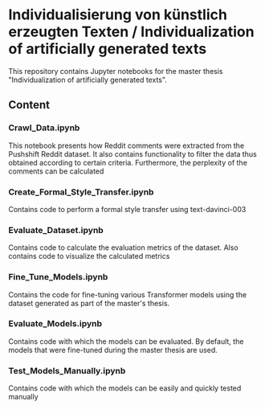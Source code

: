 # Individualisierung von künstlich erzeugten Texten / Individualization of artificially generated texts

This repository contains Jupyter notebooks for the master thesis "Individualization of artificially generated texts".

## Content

### Crawl_Data.ipynb
This notebook presents how Reddit comments were extracted from the Pushshift Reddit dataset.
It also contains functionality to filter the data thus obtained according to certain criteria. Furthermore, the perplexity of the comments can be calculated

### Create_Formal_Style_Transfer.ipynb
Contains code to perform a formal style transfer using text-davinci-003

### Evaluate_Dataset.ipynb
Contains code to calculate the evaluation metrics of the dataset. Also contains code to visualize the calculated metrics

### Fine_Tune_Models.ipynb
Contains the code for fine-tuning various Transformer models using the dataset generated as part of the master's thesis.

### Evaluate_Models.ipynb
Contains code with which the models can be evaluated. By default, the models that were fine-tuned during the master thesis are used.

### Test_Models_Manually.ipynb
Contains code with which the models can be easily and quickly tested manually
